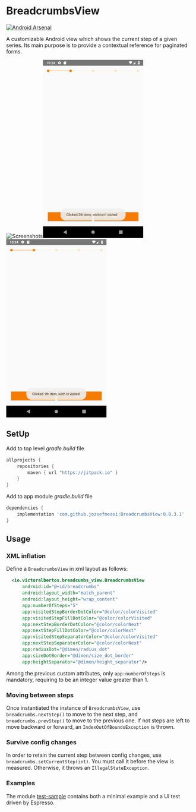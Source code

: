 # BreadcrumbsView

[![Android Arsenal](https://img.shields.io/badge/Android%20Arsenal-BreadcrumbsView-brightgreen.svg?style=flat)](http://android-arsenal.com/details/1/4475)

A customizable Android view which shows the current step of a given series. Its main purpose is to provide a contextual reference for paginated forms.

![Screenshots](breadcrumbs.gif)![State_1](breadcrumbs_not_visited.png)![State_2](breadcrumbs_visited.png)

## SetUp

Add to top level *gradle.build* file

```gradle
allprojects {
    repositories {
        maven { url "https://jitpack.io" }
    }
}
```

Add to app module *gradle.build* file
```gradle
dependencies {
    implementation 'com.github.jozsefmezei:BreadcrumbsView:0.0.3.1'
}
```

## Usage

### XML inflation
Define a `BreadcrumbsView` in xml layout as follows:

```xml
  <io.victoralbertos.breadcumbs_view.BreadcrumbsView
      android:id="@+id/breadcrumbs"
      android:layout_width="match_parent"
      android:layout_height="wrap_content"
      app:numberOfSteps="5"
      app:visitedStepBorderDotColor="@color/colorVisited"
      app:visitedStepFillDotColor="@color/colorVisited"
      app:nextStepBorderDotColor="@color/colorNext"
      app:nextStepFillDotColor="@color/colorNext"
      app:visitedStepSeparatorColor="@color/colorVisited"
      app:nextStepSeparatorColor="@color/colorNext"
      app:radiusDot="@dimen/radius_dot"
      app:sizeDotBorder="@dimen/size_dot_border"
      app:heightSeparator="@dimen/height_separator"/>
 ```
 
Among the previous custom attributes, only `app:numberOfSteps` is mandatory, requiring to be an integer value greater than 1.
 
### Moving between steps
Once instantiated the instance of `BreadcrumbsView`, use `breadcrumbs.nextStep()` to move to the next step, and `breadcrumbs.prevStep()` to move to the previous one. If not steps are left to move backward or forward, an `IndexOutOfBoundsException` is thrown.

### Survive config changes
In order to retain the current step between config changes, use `breadcrumbs.setCurrentStep(int)`. You must call it before the view is measured. Otherwise, it throws an `IllegalStateException`.

### Examples
The module [test-sample](https://github.com/VictorAlbertos/BreadcrumbsView/tree/master/test-sample) contains both a minimal example and a UI test driven by Espresso.
